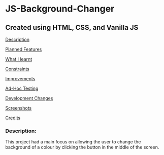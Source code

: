 # JS-Background-Changer
## Created using HTML, CSS, and Vanilla JS


[Description](#Description)  
<a name="Description"/>

[Planned Features](#Planned_Features)  
<a name="Planned_Features"/>

[What I learnt](#What_I_Learnt)  
<a name="What_I_Learnt"/>

[Constraints](#Constraints)  
<a name="Constraints"/>

[Improvements](#Improvements)  
<a name="Improvements"/>

[Ad-Hoc Testing](#Ad-Hoc_Testing)  
<a name="Ad-Hoc_Testing"/>

[Development Changes](#Development_Changes)  
<a name="Development_Changes"/>

[Screenshots](#Screenshots)
<a name="Screenshots"/>

[Credits](#Credits)  
<a name="Credits"/>

### Description:
This project had a main focus on allowing the user to change the background of a colour by clicking the button in the middle of the screen.
